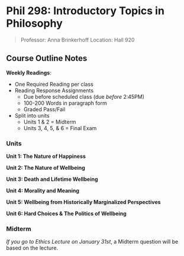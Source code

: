 # Phil 298: Introductory Topics in Philosophy

> Professor: Anna Brinkerhoff
> Location: Hall 920


## Course Outline Notes

**Weekly Readings**:

- One Required Reading per class
- Reading Response Assignments
    - Due before scheduled class (due *before* 2:45PM)
    - 100-200 Words in paragraph form
    - Graded Pass/Fail
- Split into units
    - Units 1 & 2 = Midterm
    - Units 3, 4, 5, & 6 = Final Exam

### Units

**Unit 1: The Nature of Happiness**

**Unit 2: The Nature of Wellbeing**

**Unit 3: Death and Lifetime Wellbeing**

**Unit 4: Morality and Meaning**

**Unit 5: Wellbeing from Historically Marginalized Perspectives**

**Unit 6: Hard Choices & The Politics of Wellbeing**

### Midterm

*If you go to Ethics Lecture on January 31st*, a Midterm question will be based on the lecture.